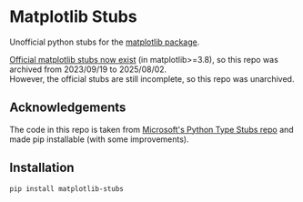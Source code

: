 # Matplotlib Stubs

Unofficial python stubs for the [matplotlib package](https://pypi.org/project/matplotlib/).

[Official matplotlib stubs now exist](https://github.com/matplotlib/matplotlib/pull/24976) (in matplotlib>=3.8), so this repo was archived from 2023/09/19 to 2025/08/02.\
However, the official stubs are still incomplete, so this repo was unarchived.

## Acknowledgements

The code in this repo is taken from [Microsoft's Python Type Stubs repo](https://github.com/microsoft/python-type-stubs) and made pip installable (with some improvements).

## Installation

```bash
pip install matplotlib-stubs
```
